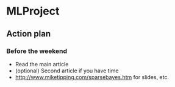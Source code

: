 # MLProject

## Action plan

### Before the weekend
* Read the main article
* (optional) Second article if you have time
* http://www.miketipping.com/sparsebayes.htm for slides, etc.
